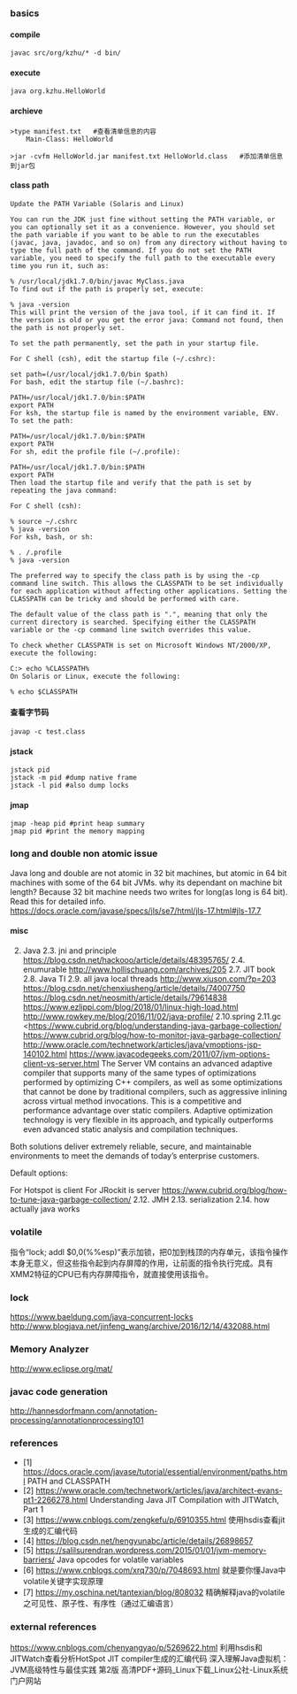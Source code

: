 ### basics
#### compile
```
javac src/org/kzhu/* -d bin/
```
#### execute
```
java org.kzhu.HelloWorld
```
#### archieve
```
>type manifest.txt   #查看清单信息的内容
    Main-Class: HelloWorld

>jar -cvfm HelloWorld.jar manifest.txt HelloWorld.class   #添加清单信息到jar包
```

#### class path
```
Update the PATH Variable (Solaris and Linux)

You can run the JDK just fine without setting the PATH variable, or you can optionally set it as a convenience. However, you should set the path variable if you want to be able to run the executables (javac, java, javadoc, and so on) from any directory without having to type the full path of the command. If you do not set the PATH variable, you need to specify the full path to the executable every time you run it, such as:

% /usr/local/jdk1.7.0/bin/javac MyClass.java
To find out if the path is properly set, execute:

% java -version
This will print the version of the java tool, if it can find it. If the version is old or you get the error java: Command not found, then the path is not properly set.

To set the path permanently, set the path in your startup file.

For C shell (csh), edit the startup file (~/.cshrc):

set path=(/usr/local/jdk1.7.0/bin $path)
For bash, edit the startup file (~/.bashrc):

PATH=/usr/local/jdk1.7.0/bin:$PATH
export PATH
For ksh, the startup file is named by the environment variable, ENV. To set the path:

PATH=/usr/local/jdk1.7.0/bin:$PATH
export PATH
For sh, edit the profile file (~/.profile):

PATH=/usr/local/jdk1.7.0/bin:$PATH
export PATH
Then load the startup file and verify that the path is set by repeating the java command:

For C shell (csh):

% source ~/.cshrc
% java -version
For ksh, bash, or sh:

% . /.profile
% java -version
```
```
The preferred way to specify the class path is by using the -cp command line switch. This allows the CLASSPATH to be set individually for each application without affecting other applications. Setting the CLASSPATH can be tricky and should be performed with care.

The default value of the class path is ".", meaning that only the current directory is searched. Specifying either the CLASSPATH variable or the -cp command line switch overrides this value.

To check whether CLASSPATH is set on Microsoft Windows NT/2000/XP, execute the following:

C:> echo %CLASSPATH%
On Solaris or Linux, execute the following:

% echo $CLASSPATH
```
#### 查看字节码
```
javap -c test.class
```
#### jstack
```
jstack pid
jstack -m pid #dump native frame
jstack -l pid #also dump locks
```

#### jmap
```
jmap -heap pid #print heap summary
jmap pid #print the memory mapping
```

### long and double non atomic issue
Java long and double are not atomic in 32 bit machines, but atomic in 64 bit machines with some of the 64 bit JVMs. why its dependant on machine bit length? Because 32 bit machine needs two writes for long(as long is 64 bit). Read this for detailed info.
https://docs.oracle.com/javase/specs/jls/se7/html/jls-17.html#jls-17.7

#### misc
2. Java
 2.3. jni and principle
    https://blog.csdn.net/hackooo/article/details/48395765/
 2.4. enumurable
    http://www.hollischuang.com/archives/205
 2.7. JIT book
 2.8. Java TI
 2.9. all java local threads
    http://www.xiuson.com/?p=203
    https://blog.csdn.net/chenxiusheng/article/details/74007750
    https://blog.csdn.net/neosmith/article/details/79614838
    https://www.ezlippi.com/blog/2018/01/linux-high-load.html
    http://www.rowkey.me/blog/2016/11/02/java-profile/
 2.10.spring
 2.11.gc
  <https://www.cubrid.org/blog/understanding-java-garbage-collection/
  https://www.cubrid.org/blog/how-to-monitor-java-garbage-collection/
  http://www.oracle.com/technetwork/articles/java/vmoptions-jsp-140102.html
  https://www.javacodegeeks.com/2011/07/jvm-options-client-vs-server.html
The Server VM contains an advanced adaptive compiler that supports many of the same types of optimizations performed by optimizing C++ compilers, as well as some optimizations that cannot be done by traditional compilers, such as aggressive inlining across virtual method invocations. This is a competitive and performance advantage over static compilers. Adaptive optimization technology is very flexible in its approach, and typically outperforms even advanced static analysis and compilation techniques.

Both solutions deliver extremely reliable, secure, and maintainable environments to meet the demands of today’s enterprise customers.

Default options:

For Hotspot is client
For JRockit is server
 https://www.cubrid.org/blog/how-to-tune-java-garbage-collection/
 2.12. JMH
 2.13. serialization
 2.14. how actually java works

### volatile
指令“lock; addl $0,0(%%esp)”表示加锁，把0加到栈顶的内存单元，该指令操作本身无意义，但这些指令起到内存屏障的作用，让前面的指令执行完成。具有XMM2特征的CPU已有内存屏障指令，就直接使用该指令。

### lock
https://www.baeldung.com/java-concurrent-locks
http://www.blogjava.net/jinfeng_wang/archive/2016/12/14/432088.html


### Memory Analyzer
http://www.eclipse.org/mat/


### javac code generation
http://hannesdorfmann.com/annotation-processing/annotationprocessing101

### references
* [1] https://docs.oracle.com/javase/tutorial/essential/environment/paths.html PATH and CLASSPATH
* [2] https://www.oracle.com/technetwork/articles/java/architect-evans-pt1-2266278.html Understanding Java JIT Compilation with JITWatch, Part 1
* [3] https://www.cnblogs.com/zengkefu/p/6910355.html 使用hsdis查看jit生成的汇编代码
* [4] https://blog.csdn.net/hengyunabc/article/details/26898657 
* [5] https://salilsurendran.wordpress.com/2015/01/01/jvm-memory-barriers/ Java opcodes for volatile variables
* [6] https://www.cnblogs.com/xrq730/p/7048693.html 就是要你懂Java中volatile关键字实现原理
* [7] https://my.oschina.net/tantexian/blog/808032 精确解释java的volatile之可见性、原子性、有序性（通过汇编语言）

### external references
https://www.cnblogs.com/chenyangyao/p/5269622.html 利用hsdis和JITWatch查看分析HotSpot JIT compiler生成的汇编代码
深入理解Java虚拟机：JVM高级特性与最佳实践 第2版 高清PDF+源码_Linux下载_Linux公社-Linux系统门户网站
